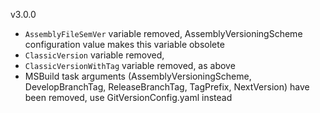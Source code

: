 v3.0.0
 - `AssemblyFileSemVer` variable removed, AssemblyVersioningScheme configuration value makes this variable obsolete
 - `ClassicVersion` variable removed, 
 - `ClassicVersionWithTag` variable removed, as above
 - MSBuild task arguments (AssemblyVersioningScheme, DevelopBranchTag, ReleaseBranchTag, TagPrefix, NextVersion) have been removed, use GitVersionConfig.yaml instead